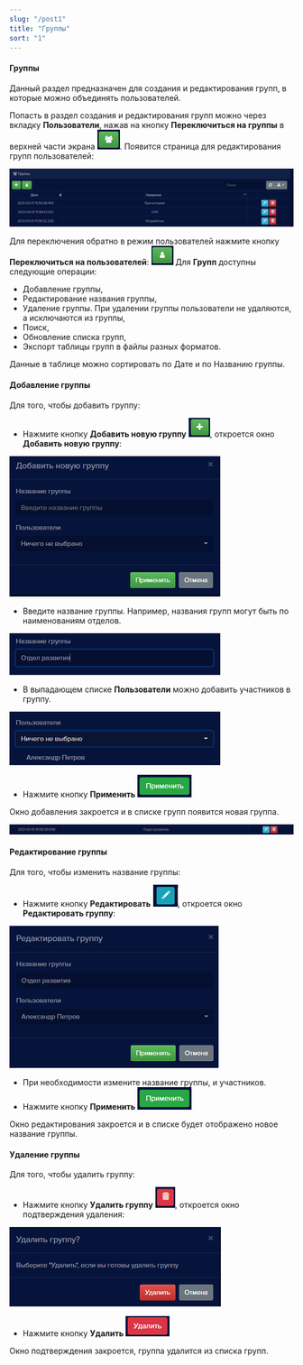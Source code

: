 ```yaml
---
slug: "/post1"
title: "Группы"
sort: "1"
---
```


#### Группы
Данный раздел предназначен для создания и редактирования групп, в которые можно объединять пользователей. 

Попасть в раздел создания и редактирования групп можно через вкладку **Пользователи**, нажав на кнопку **Переключиться на группы** в верхней части экрана ![](images/Screenshot_96.png). Появится страница для редактирования групп пользователей:

![](images/Screenshot_95.png)

Для переключения обратно в режим пользователей нажмите кнопку **Переключиться на пользователей**: ![](images/Screenshot_97.png)
Для **Групп** доступны следующие операции:
- Добавление группы,
- Редактирование названия группы,
- Удаление группы. При удалении группы пользователи не удаляются, а исключаются из группы,
- Поиск,
- Обновление списка групп,
- Экспорт таблицы групп в файлы разных форматов.

Данные в таблице можно сортировать по Дате и по Названию группы.
#### Добавление группы
Для того, чтобы добавить группу:

- Нажмите кнопку **Добавить новую группу** ![](images/Screenshot_100.png), откроется окно **Добавить новую группу**:

![](images/Screenshot_99.png)

- Введите название группы. Например, названия групп могут быть по наименованиям отделов.

![](images/Screenshot_102.png)

- В выпадающем списке **Пользователи** можно добавить участников в группу.

![](images/Screenshot_103.png)

- Нажмите кнопку **Применить** ![](images/Screenshot_42.png)

Окно добавления закроется и в списке групп появится новая группа.

![](images/Screenshot_104.png)

#### Редактирование группы
Для того, чтобы изменить название группы: 

- Нажмите кнопку **Редактировать** ![](images/Screenshot_68.png), откроется окно **Редактировать группу**:

![](images/Screenshot_101.png)

- При необходимости измените название группы, и участников.
- Нажмите кнопку **Применить** ![](images/Screenshot_42.png)

Окно редактирования закроется и в списке будет отображено новое название группы.

#### Удаление группы
Для того, чтобы удалить группу: 

- Нажмите кнопку **Удалить группу** ![](images/Screenshot_48.png), откроется окно подтверждения удаления:

![](images/Screenshot_106.png)

- Нажмите кнопку **Удалить**  ![](images/Screenshot_50.png)

Окно подтверждения закроется, группа удалится из списка групп.